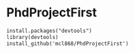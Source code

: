 # PhdProjectFirst

```markdown
install.packages("devtools")
library(devtools)
install_github('mcl868/PhdProjectFirst')
```
